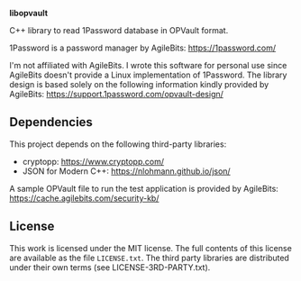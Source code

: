 **libopvault**

C++ library to read 1Password database in OPVault format.

1Password is a password manager by AgileBits: https://1password.com/

I'm not affiliated with AgileBits. I wrote this software for personal use since
AgileBits doesn't provide a Linux implementation of 1Password. The library
design is based solely on the following information kindly provided by
AgileBits: https://support.1password.com/opvault-design/

Dependencies
------------

This project depends on the following third-party libraries:

* cryptopp: https://www.cryptopp.com/
* JSON for Modern C++: https://nlohmann.github.io/json/

A sample OPVault file to run the test application is provided by AgileBits:
https://cache.agilebits.com/security-kb/

License
-------

This work is licensed under the MIT license. The full contents of this license
are available as the file `LICENSE.txt`.
The third party libraries are distributed under their own terms (see
LICENSE-3RD-PARTY.txt).
